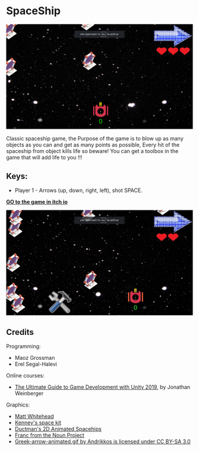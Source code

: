 # SpaceShip

![](https://github.com/LIADN7/SpaceShip/blob/main/Assets/Images/CoverGame.png)

Classic spaceship game,
the Purpose of the game is to blow up as many objects as you can and get as many points as possible,
Every hit of the spaceship from object kills life so beware!
You can get a toolbox in the game that will add life to you !!!

## Keys:
* Player 1 - Arrows (up, down, right, left), shot SPACE.


**[GO to the game in itch io](https://liadn7.itch.io/rocketship)**

![](https://github.com/LIADN7/SpaceShip/blob/main/Assets/Images/ezgif-2-031ea4127f64.gif)



## Credits

Programming:
* Maoz Grossman
* Erel Segal-Halevi

Online courses:
* [The Ultimate Guide to Game Development with Unity 2019](https://www.udemy.com/the-ultimate-guide-to-game-development-with-unity/), by Jonathan Weinberger

Graphics:
* [Matt Whitehead](https://ccsearch.creativecommons.org/photos/7fd4a37b-8d1a-4d4c-80a2-4ca4a3839941)
* [Kenney's space kit](https://kenney.nl/assets/space-kit)
* [Ductman's 2D Animated Spacehips](https://assetstore.unity.com/packages/2d/characters/2d-animated-spaceships-96852)
* [Franc from the Noun Project](https://commons.wikimedia.org/w/index.php?curid=64661575)
* [Greek-arrow-animated.gif by Andrikkos is licensed under CC BY-SA 3.0](https://search.creativecommons.org/photos/2db102af-80d0-4ec8-9171-1ac77d2565ce)
